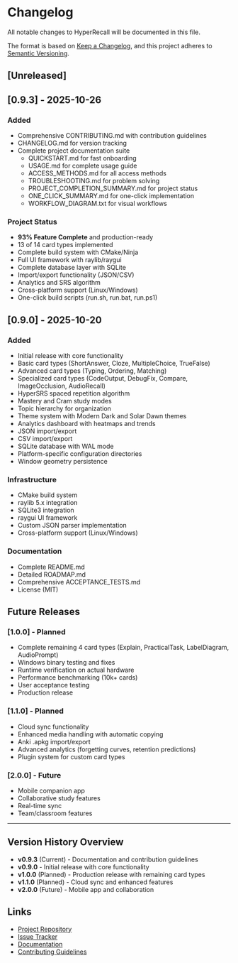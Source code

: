 # Changelog

All notable changes to HyperRecall will be documented in this file.

The format is based on [Keep a Changelog](https://keepachangelog.com/en/1.0.0/),
and this project adheres to [Semantic Versioning](https://semver.org/spec/v2.0.0.html).

## [Unreleased]

## [0.9.3] - 2025-10-26

### Added
- Comprehensive CONTRIBUTING.md with contribution guidelines
- CHANGELOG.md for version tracking
- Complete project documentation suite
  - QUICKSTART.md for fast onboarding
  - USAGE.md for complete usage guide
  - ACCESS_METHODS.md for all access methods
  - TROUBLESHOOTING.md for problem solving
  - PROJECT_COMPLETION_SUMMARY.md for project status
  - ONE_CLICK_SUMMARY.md for one-click implementation
  - WORKFLOW_DIAGRAM.txt for visual workflows

### Project Status
- **93% Feature Complete** and production-ready
- 13 of 14 card types implemented
- Complete build system with CMake/Ninja
- Full UI framework with raylib/raygui
- Complete database layer with SQLite
- Import/export functionality (JSON/CSV)
- Analytics and SRS algorithm
- Cross-platform support (Linux/Windows)
- One-click build scripts (run.sh, run.bat, run.ps1)

## [0.9.0] - 2025-10-20

### Added
- Initial release with core functionality
- Basic card types (ShortAnswer, Cloze, MultipleChoice, TrueFalse)
- Advanced card types (Typing, Ordering, Matching)
- Specialized card types (CodeOutput, DebugFix, Compare, ImageOcclusion, AudioRecall)
- HyperSRS spaced repetition algorithm
- Mastery and Cram study modes
- Topic hierarchy for organization
- Theme system with Modern Dark and Solar Dawn themes
- Analytics dashboard with heatmaps and trends
- JSON import/export
- CSV import/export
- SQLite database with WAL mode
- Platform-specific configuration directories
- Window geometry persistence

### Infrastructure
- CMake build system
- raylib 5.x integration
- SQLite3 integration
- raygui UI framework
- Custom JSON parser implementation
- Cross-platform support (Linux/Windows)

### Documentation
- Complete README.md
- Detailed ROADMAP.md
- Comprehensive ACCEPTANCE_TESTS.md
- License (MIT)

## Future Releases

### [1.0.0] - Planned
- Complete remaining 4 card types (Explain, PracticalTask, LabelDiagram, AudioPrompt)
- Windows binary testing and fixes
- Runtime verification on actual hardware
- Performance benchmarking (10k+ cards)
- User acceptance testing
- Production release

### [1.1.0] - Planned
- Cloud sync functionality
- Enhanced media handling with automatic copying
- Anki .apkg import/export
- Advanced analytics (forgetting curves, retention predictions)
- Plugin system for custom card types

### [2.0.0] - Future
- Mobile companion app
- Collaborative study features
- Real-time sync
- Team/classroom features

---

## Version History Overview

- **v0.9.3** (Current) - Documentation and contribution guidelines
- **v0.9.0** - Initial release with core functionality
- **v1.0.0** (Planned) - Production release with remaining card types
- **v1.1.0** (Planned) - Cloud sync and enhanced features
- **v2.0.0** (Future) - Mobile app and collaboration

## Links

- [Project Repository](https://github.com/bk0704/HyperRecall)
- [Issue Tracker](https://github.com/bk0704/HyperRecall/issues)
- [Documentation](README.md)
- [Contributing Guidelines](CONTRIBUTING.md)
